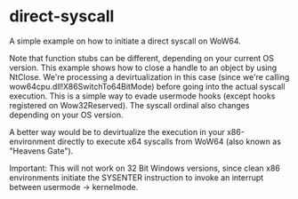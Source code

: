 # direct-syscall
A simple example on how to initiate a direct syscall on WoW64.

Note that function stubs can be different, depending on your current OS version.
This example shows how to close a handle to an object by using NtClose. 
We're processing a devirtualization in this case (since we're calling wow64cpu.dll!X86SwitchTo64BitMode) before going into the actual syscall execution. This is a simple way to evade usermode hooks (except hooks registered on Wow32Reserved). The syscall ordinal also changes depending on your OS version.

A better way would be to devirtualize the execution in your x86-environment directly to execute x64 syscalls from WoW64 (also known as "Heavens Gate"). 

Important: This will not work on 32 Bit Windows versions, since clean x86 environments initiate the SYSENTER instruction to invoke an interrupt between usermode -> kernelmode.


